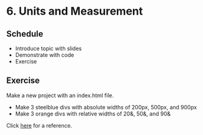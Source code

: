 # 6. Units and Measurement

## Schedule

- Introduce topic with slides
- Demonstrate with code
- Exercise

## Exercise
Make a new project with an index.html file.
- Make 3 steelblue divs with absolute widths of 200px, 500px, and 900px
- Make 3 orange divs with relative widths of 20&, 50&, and 90&

Click [here](/assets/exercises/02/01.png) for a reference.
